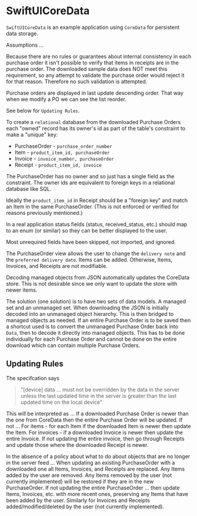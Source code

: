 #  SwiftUICoreData

`SwiftUICoreData` is an example application using `CoreData` for persistent data storage.

Assumptions ...

Because there are no rules or guarantees about internal consistency in each purchase order it isn't possible to verify that items in receipts are in the purchase order.
The downloaded sample data does NOT meet this requirement, so any attempt to validate the purchase order would reject it for that reason.  Therefore no such validation is attempted.

Purchase orders are displayed in last update descending order.
That way when we modify a PO we can see the list reorder.

See below for `Updating Rules`.

To create a `relational` database from the downloaded Purchase Orders each "owned" record has its owner's id as part of the table's constraint to make a "unique" key:  
* PurchaseOrder - `purchase_order_number`  
* Item - `product_item_id, purchaseOrder`  
* Invoice - `invoice_number, purchaseOrder`  
* Receipt - `product_item_id, invoice`  

The PurchaseOrder has no owner and so just has a single field as the constraint.
The owner ids are equivalent to foreign keys in a relational database like SQL.

Ideally the `product_item_id` in Receipt should be a "foreign key" and match an Item in the same PurchaseOrder.  (This is not enforced or verified for reasons previously mentioned.)

In a real application status fields (status, received_status, etc.) should map to an enum (or similar) so they can be better displayed to the user.

Most unrequired fields have been skipped, not imported, and ignored.

The PurchaseOrder view allows the user to change the `delivery note` and the `preferred delivery date`.  Items can be added.  Otherwise, Items, Invoices, and Receipts are not modifiable.

Decoding managed objects from JSON automatically updates the CoreData store.  This is not desirable since we only want to update the store with newer items.  

The solution (one solution) is to have two sets of data models. A managed set and an unmanaged set.  When downloading the JSON is initially decoded into an unmanaged object hierarchy.  This is then bridged to managed objects as needed.  If an entire Purchase Order is to be saved then a shortcut used is to convert the unmanaged Purchase Order back into `Data`, then to decode it directly into managed objects.  This has to be done individually for each Purchase Order and cannot be done on the entire download which can contain multiple Purchase Orders.

## Updating Rules

The specifcation says
> "[device] data ... must not be overridden by the data in the server unless the 
> last updated time in the server is greater than the last updated time on the local device"

This will be interpreted as ...
If a downloaded Purchase Order is newer than the one from CoreData then the entire Purchase Order will be updated.
If not ...
For items - for each Item if the downloaded Item is newer then update the Item.
For invoices - if a downloaded Invoice is newer then update the entire Invoice.
If not updating the entire invoice, then go through Receipts and update those where the downloaded Receipt is newer.

In the absence of a policy about what to do about objects that are no longer in the server feed ...
When updating an existing PurchaseOrder with a downloaded one all Items, Invoices, and Receipts are replaced.  Any Items added by the user are removed.
Any Items removed by the user (not currently implemented) will be restored if they are in the new PurchaseOrder.
If not updating the entire PurchaseOrder ... then update Items, Invoices, etc. with more recent ones, preserving any Items that have been added by the user.
Similarly for Invoices and Receipts added/modified/deleted by the user (not currently implemented).



